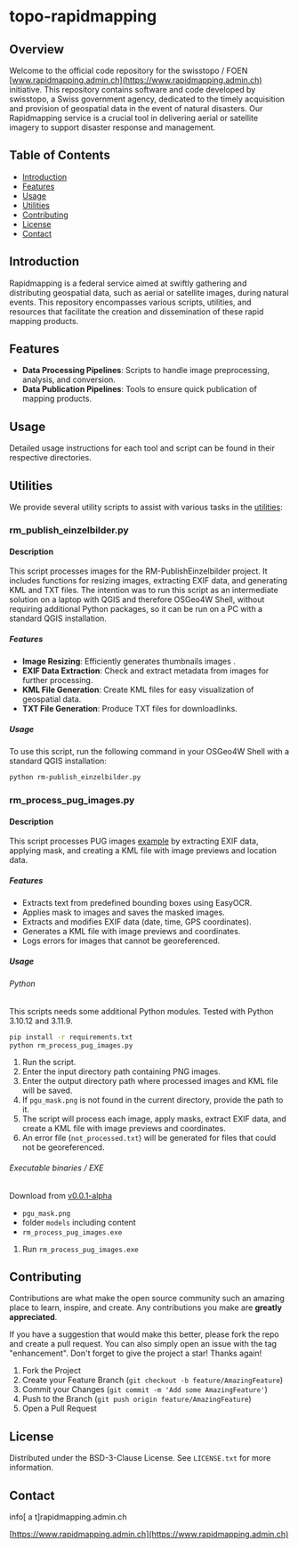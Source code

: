 # topo-rapidmapping

## Overview

Welcome to the official code repository for the swisstopo / FOEN  [www.rapidmapping.admin.ch](https://www.rapidmapping.admin.ch) initiative. This repository contains software and code developed by swisstopo, a Swiss government agency, dedicated to the timely acquisition and provision of geospatial data in the event of natural disasters. Our Rapidmapping service is a crucial tool in delivering aerial or satellite imagery to support disaster response and management.

## Table of Contents

- [Introduction](#introduction)
- [Features](#features)
- [Usage](#usage)
- [Utilities](#utilities)
- [Contributing](#contributing)
- [License](#license)
- [Contact](#contact)

## Introduction

Rapidmapping is a federal service aimed at swiftly gathering and distributing geospatial data, such as aerial or satellite images, during natural events. This repository encompasses various scripts, utilities, and resources that facilitate the creation and dissemination of these rapid mapping products.

## Features

- **Data Processing Pipelines**: Scripts to handle image preprocessing, analysis, and conversion.
- **Data Publication Pipelines**: Tools to ensure quick publication of mapping products.

## Usage

Detailed usage instructions for each tool and script can be found in their respective directories. 

## Utilities

We provide several utility scripts to assist with various tasks in the [utilities](utilities/):

###  rm_publish_einzelbilder.py
#### Description

This script processes images for the RM-PublishEinzelbilder project. It includes functions for resizing images, extracting EXIF data, and generating KML and TXT files. The intention was to run this script as an intermediate solution on a laptop with QGIS and therefore OSGeo4W Shell, without requiring additional Python packages, so it can be run on a PC with a standard QGIS installation.

#####  Features

- **Image Resizing**: Efficiently generates thumbnails images .
- **EXIF Data Extraction**: Check and extract metadata from images for further processing.
- **KML File Generation**: Create KML files for easy visualization of geospatial data.
- **TXT File Generation**: Produce TXT files for downloadlinks.

##### Usage

To use this script, run the following command in your OSGeo4W Shell with a standard QGIS installation:

```sh
python rm-publish_einzelbilder.py
```
### rm_process_pug_images.py

#### Description
This script processes PUG images [example](https://data.geo.admin.ch/ch.swisstopo.rapidmapping/data/2024-008-TICINO/i240630_121859-0.jpg) by extracting EXIF data, applying mask, and creating a KML file with image previews and location data.

##### Features
- Extracts text from predefined bounding boxes using EasyOCR.
- Applies mask to images and saves the masked images.
- Extracts and modifies EXIF data (date, time, GPS coordinates).
- Generates a KML file with image previews and coordinates.
- Logs errors for images that cannot be georeferenced.

##### Usage
###### Python
This scripts needs some additional Python modules. Tested with Python 3.10.12 and 3.11.9.
   ```sh
   pip install -r requirements.txt
   python rm_process_pug_images.py
   ```
1. Run the script.
2. Enter the input directory path containing PNG images.
3. Enter the output directory path where processed images and KML file will be saved.
4. If `pgu_mask.png` is not found in the current directory, provide the path to it.
5. The script will process each image, apply masks, extract EXIF data, and create a KML file with image previews and coordinates.
6. An error file (`not_processed.txt`) will be generated for files that could not be georeferenced.

###### Executable binaries / EXE
Download from [v0.0.1-alpha](https://github.com/swisstopo/topo-rapidmapping/releases/tag/v0.0.1-alpha)
- `pgu_mask.png`
- folder `models` including content
- `rm_process_pug_images.exe`

1. Run `rm_process_pug_images.exe`


## Contributing

Contributions are what make the open source community such an amazing place to learn, inspire, and create. Any contributions you make are **greatly appreciated**.

If you have a suggestion that would make this better, please fork the repo and create a pull request. You can also simply open an issue with the tag "enhancement".
Don't forget to give the project a star! Thanks again!

1. Fork the Project
2. Create your Feature Branch (`git checkout -b feature/AmazingFeature`)
3. Commit your Changes (`git commit -m 'Add some AmazingFeature'`)
4. Push to the Branch (`git push origin feature/AmazingFeature`)
5. Open a Pull Request

## License

Distributed under the BSD-3-Clause License. See `LICENSE.txt` for more information.

## Contact

info[ a t]rapidmapping.admin.ch

[https://www.rapidmapping.admin.ch](https://www.rapidmapping.admin.ch)
